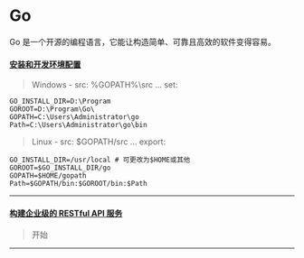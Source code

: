 # Go
Go 是一个开源的编程语言，它能让构造简单、可靠且高效的软件变得容易。

#### [安装和开发环境配置](https://juejin.im/book/5b0778756fb9a07aa632301e/section/5b0d466bf265da08ee7edd20)

> Windows - src: %GOPATH%\src ... set:

    GO_INSTALL_DIR=D:\Program
    GOROOT=D:\Program\Go\
    GOPATH=C:\Users\Administrator\go
    Path=C:\Users\Administrator\go\bin

> Linux - src: $GOPATH/src ... export:

    GO_INSTALL_DIR=/usr/local # 可更改为$HOME或其他
    GOROOT=$GO_INSTALL_DIR/go
    GOPATH=$HOME/gopath
    Path=$GOPATH/bin:$GOROOT/bin:$Path

----

#### [构建企业级的 RESTful API 服务](https://juejin.im/book/5b0778756fb9a07aa632301e)

> 开始


----

